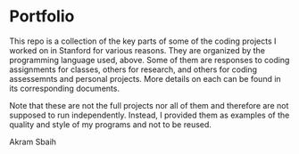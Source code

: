 # Portfolio
This repo is a collection of the key parts of some of the coding projects I worked on in Stanford for various reasons. They are organized by the programming language used, above. Some of them are responses to coding assignments for classes, others for research, and others for coding assessemnts and personal projects. More details on each can be found in its corresponding documents.

Note that these are not the full projects nor all of them and therefore are not supposed to run independently. Instead, I provided them as examples of the quality and style of my programs and not to be reused. 

Akram Sbaih

